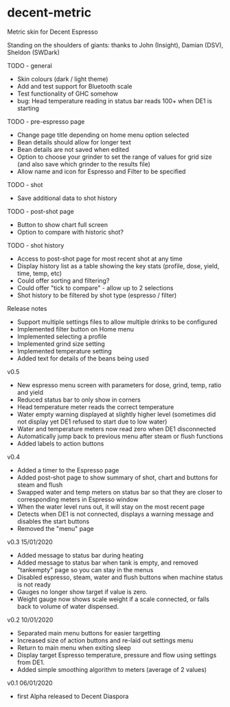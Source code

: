 # decent-metric
Metric skin for Decent Espresso

Standing on the shoulders of giants: thanks to John (Insight), Damian (DSV), Sheldon (SWDark)

TODO - general
- Skin colours (dark / light theme)
- Add and test support for Bluetooth scale
- Test functionality of GHC somehow
- bug: Head temperature reading in status bar reads 100+ when DE1 is starting

TODO - pre-espresso page
- Change page title depending on home menu option selected
- Bean details should allow for longer text
- Bean details are not saved when edited
- Option to choose your grinder to set the range of values for grid size (and also save which grinder to the results file)
- Allow name and icon for Espresso and Filter to be specified

TODO - shot
- Save additional data to shot history

TODO - post-shot page
- Button to show chart full screen
- Option to compare with historic shot?

TODO - shot history
- Access to post-shot page for most recent shot at any time
- Display history list as a table showing the key stats (profile, dose, yield, time, temp, etc)
- Could offer sorting and filtering?
- Could offer "tick to compare" - allow up to 2 selections
 - Shot history to be filtered by shot type (espresso / filter)

Release notes
 - Support multiple settings files to allow multiple drinks to be configured
 - Implemented filter button on Home menu
 - Implemented selecting a profile
 - Implemented grind size setting
 - Implemented temperature setting
 - Added text for details of the beans being used

v0.5
 - New espresso menu screen with parameters for dose, grind, temp, ratio and yield
 - Reduced status bar to only show in corners
 - Head temperature meter reads the correct temperature
 - Water empty warning displayed at slightly higher level (sometimes did not display yet DE1 refused to start due to low water)
 - Water and temperature meters now read zero when DE1 disconnected
 - Automatically jump back to previous menu after steam or flush functions
 - Added labels to action buttons

v0.4 
- Added a timer to the Espresso page
- Added post-shot page to show summary of shot, chart and buttons for steam and flush
- Swapped water and temp meters on status bar so that they are closer to corresponding meters in Espresso window
- When the water level runs out, it will stay on the most recent page
- Detects when DE1 is not connected, displays a warning message and disables the start buttons
- Removed the "menu" page

v0.3 15/01/2020
- Added message to status bar during heating
- Added message to status bar when tank is empty, and removed "tankempty" page so you can stay in the menus
- Disabled espresso, steam, water and flush buttons when machine status is not ready
- Gauges no longer show target if value is zero.
- Weight gauge now shows scale weight if a scale connected, or falls back to volume of water dispensed.

v0.2 10/01/2020
- Separated main menu buttons for easier targetting
- Increased size of action buttons and re-laid out settings menu
- Return to main menu when exiting sleep
- Display target Espresso temperature, pressure and flow using settings from DE1.
- Added simple smoothing algorithm to meters (average of 2 values)

v0.1 06/01/2020
- first Alpha released to Decent Diaspora
